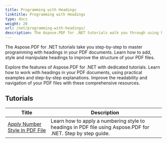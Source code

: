 ```yaml
---
title: Programming with Headings
linktitle: Programming with Headings
type: docs
weight: 20
url: /net/programming-with-headings/
description: The Aspose.PDF for .NET tutorials walk you through using headings to improve the structure of your PDF documents.
---
```

The Aspose.PDF for .NET tutorials take you step-by-step to master programming with headings in your PDF documents. Learn how to add, style and manipulate headings to improve the structure of your PDF files.

Explore the features of Aspose.PDF for .NET with dedicated tutorials. Learn how to work with headings in your PDF documents, using practical examples and step-by-step explanations. Improve the readability and navigation of your PDF files with these comprehensive resources.

## Tutorials
| Title | Description |
| --- | --- | 
| [Apply Number Style In PDF File](./apply-number-style/) | Learn how to apply a numbering style to headings in PDF file using Aspose.PDF for .NET. Step by step guide. |   
